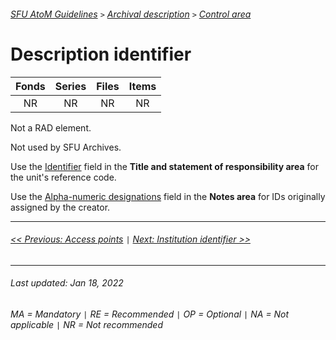 ###### [SFU AtoM Guidelines](../README.md) `>` [Archival description](overview.md) `>` [Control area](overview.md#control-area)

# Description identifier
| Fonds 	| Series 	| Files 	| Items 	|
|:-----:	|:------:	|:-----:	|:-----:	|
|   NR    |   NR    |   NR  	|   NR  	|

Not a RAD element.

Not used by SFU Archives.

Use the [Identifier](identifier.md) field in the **Title and statement of responsibility area** for the unit's reference code.

Use the [Alpha-numeric designations](other-notes.md#alpha-numberic-designations) field in the **Notes area** for IDs originally assigned by the creator.


---
###### [<< Previous: Access points](access-points.md) `|` [Next: Institution identifier >>](institution-identifier.md)
---
###### Last updated: Jan 18, 2022
###### MA = Mandatory `|` RE = Recommended `|` OP = Optional `|` NA = Not applicable `|` NR = Not recommended
